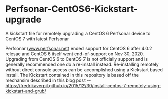 # Perfsonar-CentOS6-Kickstart-upgrade
A kickstart file for remotely upgrading a CentOS 6 Perfsonar device to CentOS 7 with latest Perfsonar

Perfsonar (www.perfsonar.net) ended support for CentOS 6 after 4.0.2 relesae and CentOS 6
itself went end-of-support on Nov 30, 2020.  Upgrading from CentOS 6 to CentOS 7 is not
officially support and is generally recommended one do a re-install instead.  Re-installing
remotely without direct console access can be accomplished using a Kickstart based install.
The Kickstart contained in this repository is based off the mechansim described in this
blog post -- https://fredrikaverpil.github.io/2015/12/30/install-centos-7-remotely-using-kickstart-and-grub/
